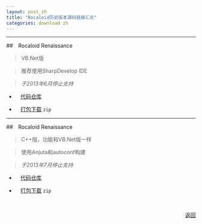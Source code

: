 ```yaml
---
layout: post_zh
title: "Rocaloid历史版本源码链接汇总"
categories: download zh
---
```


<p></p>

---

##&emsp;Rocaloid Renaissance

> VB.Net版

> 推荐使用SharpDevelop IDE

> *于2013年6月停止支持*

* &emsp;<a href="https://github.com/sleepwalking/rocaloid/tree/Rocaloid-1.6.0-Core-ver.-(VB.Net)">代码仓库</a>

* &emsp;<a href="https://github.com/Sleepwalking/Rocaloid/archive/Rocaloid-1.6.0-Core-ver.-(VB.Net).zip">打包下载</a> `zip`

---

##&emsp;Rocaloid Renaissance

> C++版，功能和VB.Net版一样

> 使用Anjuta和autoconf构建

> *于2013年7月停止支持*

* &emsp;<a href="https://github.com/sleepwalking/rocaloid/tree/Rocaloid-1.6.0-Core-ver.-(C++)">代码仓库</a>

* &emsp;<a href="https://github.com/Sleepwalking/Rocaloid/archive/Rocaloid-1.6.0-Core-ver.-(C++).zip">打包下载</a> `zip`

<br />

<p align="right"><a href="/sub/zh/download.html">返回</a></p>

